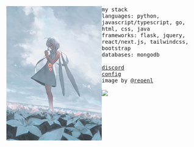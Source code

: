 <p float="left">
  <img src="side.jpg" width="250" align="left">
  <p float="left">
    <samp>
      my stack
      <br>
      languages: python, javascript/typescript, go, html, css, java
      <br>
      frameworks: flask, jquery, react/next.js, tailwindcss, bootstrap
      <br>
      databases: mongodb
      <br>
      <br>
      <a href="https://jackli.dev/discord">discord</a>
      <br>
      <a href="https://github.com/jckli/jckli/blob/main/config.md">config</a>
      <br>
      image by <a href="https://twitter.com/reoenl">@reoenl</a>
    </samp>
    <br>
    <br>
    <img src="https://hits-app.vercel.app/hits?url=https%3A%2F%2Fgithub.com%2Fjckli&bgRight=FAA0A0" width="100px"/>
  </p>
</p>
